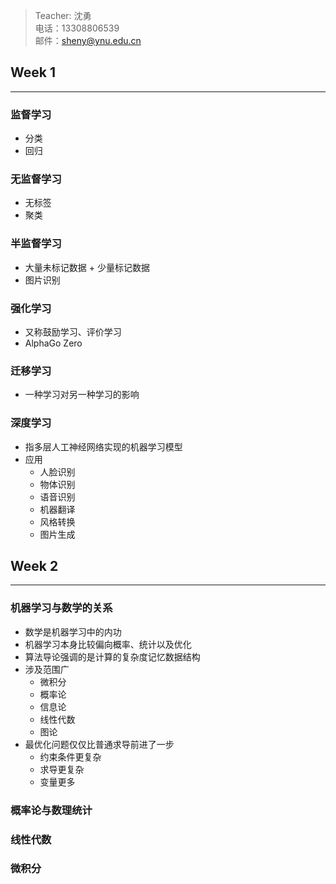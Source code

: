 >Teacher: 沈勇  
电话：13308806539  
邮件：sheny@ynu.edu.cn

## Week 1
---
### 监督学习
- 分类
- 回归

### 无监督学习
- 无标签
- 聚类

### 半监督学习
- 大量未标记数据 + 少量标记数据
- 图片识别

### 强化学习
- 又称鼓励学习、评价学习
- AlphaGo Zero

### 迁移学习
- 一种学习对另一种学习的影响

### 深度学习
- 指多层人工神经网络实现的机器学习模型
- 应用
  - 人脸识别
  - 物体识别
  - 语音识别
  - 机器翻译
  - 风格转换
  - 图片生成

## Week 2
---
### 机器学习与数学的关系
- 数学是机器学习中的内功
- 机器学习本身比较偏向概率、统计以及优化
- 算法导论强调的是计算的复杂度记忆数据结构
- 涉及范围广
  - 微积分
  - 概率论
  - 信息论
  - 线性代数
  - 图论
- 最优化问题仅仅比普通求导前进了一步
  - 约束条件更复杂
  - 求导更复杂
  - 变量更多


### 概率论与数理统计

### 线性代数

### 微积分
